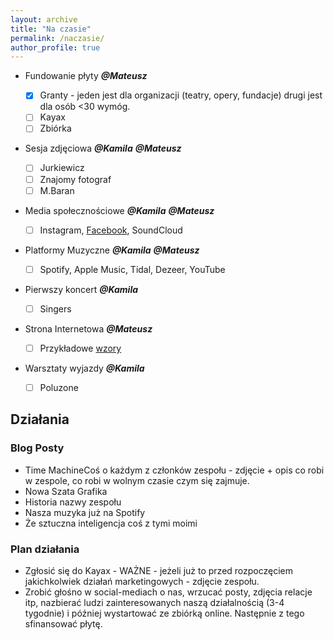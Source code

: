 ```yaml
---
layout: archive
title: "Na czasie"
permalink: /naczasie/
author_profile: true
---
```


- Fundowanie płyty ***@Mateusz***
  - [x] Granty - jeden jest dla organizacji (teatry, opery, fundacje) drugi jest dla osób <30 wymóg.
  - [ ] Kayax
  - [ ] Zbiórka
- Sesja zdjęciowa ***@Kamila*** ***@Mateusz***
  - [ ] Jurkiewicz 
  - [ ] Znajomy fotograf
  - [ ] M.Baran 
- Media społecznościowe ***@Kamila*** ***@Mateusz*** 
  - [ ] Instagram, [Facebook](https://diymusician.cdbaby.com/music-promotion/facebook-101-setting-up-an-artistband-page/), SoundCloud 
- Platformy Muzyczne ***@Kamila*** ***@Mateusz***
  - [ ] Spotify, Apple Music, Tidal, Dezeer, YouTube
- Pierwszy koncert ***@Kamila***
  - [ ] Singers 
- Strona Internetowa ***@Mateusz***
  
  - [ ] Przykładowe [wzory](https://www.awwwards.com/) 
- Warsztaty wyjazdy ***@Kamila***
  
  - [ ] Poluzone 

## Działania

### Blog Posty

- Time MachineCoś o każdym z członków zespołu - zdjęcie + opis co robi w zespole, co robi w wolnym czasie czym się zajmuje.
- Nowa Szata Grafika
- Historia nazwy zespołu
- Nasza muzyka już na Spotify
- Że sztuczna inteligencja coś z tymi moimi 

### Plan działania

- Zgłosić się do Kayax - WAŻNE - jeżeli już to przed rozpoczęciem jakichkolwiek działań marketingowych - zdjęcie zespołu.
- Zrobić głośno w social-mediach o nas, wrzucać posty, zdjęcia relacje itp, nazbierać ludzi zainteresowanych naszą działalnością (3-4 tygodnie) i później wystartować ze zbiórką online. Następnie z tego sfinansować płytę.